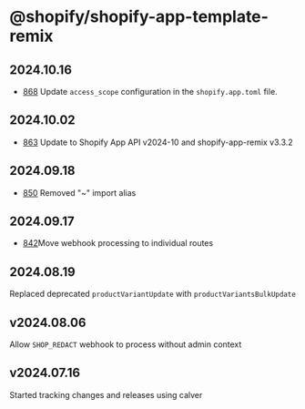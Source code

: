 # @shopify/shopify-app-template-remix

## 2024.10.16

- [868](https://github.com/Shopify/shopify-app-template-remix/pull/868) Update `access_scope` configuration in the `shopify.app.toml` file.

## 2024.10.02

- [863](https://github.com/Shopify/shopify-app-template-remix/pull/863) Update to Shopify App API v2024-10 and shopify-app-remix v3.3.2

## 2024.09.18

- [850](https://github.com/Shopify/shopify-app-template-remix/pull/850) Removed "~" import alias

## 2024.09.17

- [842](https://github.com/Shopify/shopify-app-template-remix/pull/842)Move webhook processing to individual routes

## 2024.08.19

Replaced deprecated `productVariantUpdate` with `productVariantsBulkUpdate`

## v2024.08.06

Allow `SHOP_REDACT` webhook to process without admin context

## v2024.07.16

Started tracking changes and releases using calver
